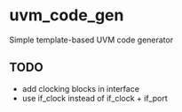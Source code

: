 # uvm_code_gen
Simple template-based UVM code generator

## TODO
  - add clocking blocks in interface
  - use if_clock instead of if_clock + if_port
